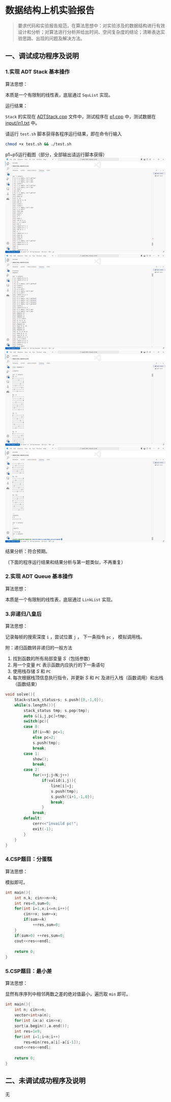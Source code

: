 # 数据结构上机实验报告

> 要求代码和实验报告规范，在算法思想中：对实验涉及的数据结构进行有效设计和分析；对算法进行分析并给出时间、空间复杂度的结论；清晰表达实验思路、出现的问题及解决方法。

## 一、调试成功程序及说明

### 1.实现 ADT Stack 基本操作

算法思想：

本质是一个有限制的线性表，底层通过 `SquList` 实现。

运行结果：

`Stack` 的实现在 [ADTStack.cpp](./ADTStack.cpp) 文件中，测试程序在 [p1.cpp](./p1.cpp) 中，测试数据在 [input/in1.txt](./input/in1.txt) 中。

请运行 `test.sh` 脚本获得各程序运行结果，即在命令行输入

```bash
chmod +x test.sh && ./test.sh
```

p1~p5运行截图（部分，全部输出请运行脚本获得）
![](./pic/pic1.png)
![](./pic/pic2.png)
![](./pic/pic3.png)
![](./pic/pic4.png)

结果分析：符合预期。

（下面的程序运行结果和结果分析与第一题类似，不再重复）

### 2.实现 ADT Queue 基本操作

算法思想：

本质是一个有限制的线性表，底层通过 `LinkList` 实现。

### 3.非递归八皇后

算法思想：

记录每帧的搜索深度 `i` ，尝试位置 `j` ， 下一条指令 `pc` ， 模拟调用栈。

附：递归函数转非递归的一般方法

1. 找到函数的所有局部变量 $S$（包括参数）
2. 用一个变量 `PC` 表示函数内应执行的下一条语句
3. 使用栈存储 $S$ 和 `PC`
4. 每次根据栈顶信息执行指令，并更新 $S$ 和 `PC` 及进行入栈（函数调用）和出栈（函数结束）

```cpp
void solve(){
    Stack<stack_status>s; s.push({0,-1,0});
    while(s.length()){
        stack_status tmp; s.pop(tmp);
        auto &[i,j,pc]=tmp;
        switch(pc){
        case 0:
            if(i>=N) pc=1;
            else pc=2;
            s.push(tmp);
            break;
        case 1:
            show(); 
            break;
        case 2:
            for(++j;j<N;j++)
                if(valid(i,j)){
                    line[i]=j;
                    s.push(tmp);
                    s.push({i+1,-1,0});
                    break;
                }
            break;
        default:
            cerr<<"invaild pc!";
            exit(-1);
        }
    }
}
```

### 4.CSP题目：分蛋糕

算法思想：

模拟即可。

```cpp
int main(){
    int n,k; cin>>n>>k;
    int res=0,sum=0;
    for(int i=1,x;i<=n;i++){
        cin>>x; sum+=x;
        if(sum>=k)
            ++res,sum=0;
    }
    if(sum>0) ++res,sum=0;
    cout<<res<<endl;

    return 0;
}
```

### 5.CSP题目：最小差

算法思想：

显然有序序列中相邻两数之差的绝对值最小，遍历取 `min` 即可。

```cpp
int main(){
    int n; cin>>n;
    vector<int>a(n);
    for(int &x:a) cin>>x;
    sort(a.begin(),a.end());
    int res=1e9;
    for(int i=1;i<n;i++)
        res=min(res,a[i]-a[i-1]);
    cout<<res<<endl;

    return 0;
}
```

## 二、未调试成功程序及说明

无